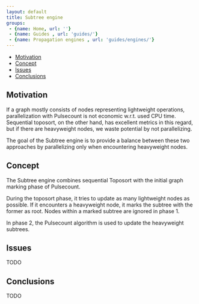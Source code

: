 ```yaml
---
layout: default
title: Subtree engine
groups: 
 - {name: Home, url: ''}
 - {name: Guides , url: 'guides/'}
 - {name: Propagation engines , url: 'guides/engines/'}
---
```


* [Motivation](#motivation)
* [Concept](#concept)
* [Issues](#issues)
* [Conclusions](#conclusions)

## Motivation

If a graph mostly consists of nodes representing lightweight operations, parallelization with Pulsecount is not economic w.r.t. used CPU time.
Sequential toposort, on the other hand, has excellent metrics in this regard, but if there are heavyweight nodes, we waste potential by not parallelizing.

The goal of the Subtree engine is to provide a balance between these two approaches by parallelizing only when encountering heavyweight nodes.


## Concept

The Subtree engine combines sequential Toposort with the initial graph marking phase of Pulsecount.

During the toposort phase, it tries to update as many lightweight nodes as possible.
If it encounters a heavyweight node, it marks the subtree with the former as root.
Nodes within a marked subtree are ignored in phase 1.

In phase 2, the Pulsecount algorithm is used to update the heavyweight subtrees.


## Issues

TODO


## Conclusions

TODO